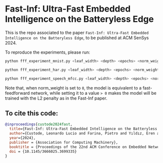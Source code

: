 # Fast-Inf: Ultra-Fast Embedded Intelligence on the Batteryless Edge

This is the repo associated to the paper `Fast-Inf: Ultra-Fast Embedded Intelligence on the Batteryless Edge`, to be published at ACM SenSys 2024.

To reproduce the experiments, please run:
```bash
python fff_experiment_mnist.py <leaf_width> <depth> <epochs> <norm_weight>
```
```bash
python fff_experiment_har.py <leaf_width> <depth> <epochs> <norm_weight>
```
```bash
python fff_experiment_speech_mfcc.py <leaf_width> <depth> <epochs> <norm_weight>
```
Note that, when norm_weight is set to `0`, the model is equivalent to a fast-feedforward network, while setting it to a value `> 0` makes the model will be trained with the L2 penalty as in the Fast-Inf paper. 


## To cite this code:

```bibtex
@inproceedings{custode2024fast,
  title={Fast-Inf: Ultra-Fast Embedded Intelligence on the Batteryless Edge},
  author={Custode, Leonardo Lucio and Farina, Pietro and Yıldız, Eren and Kılıç, Renan Beran and Yıldırım, Kasım Sinan and Iacca, Giovanni},
  year={2024},
  publisher = {Association for Computing Machinery},
  booktitle = {Proceedings of the 22nd ACM Conference on Embedded Networked Sensor Systems},
  doi = {10.1145/3666025.3699335}
}
```
